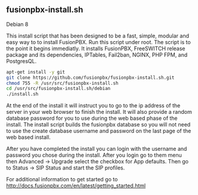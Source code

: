 fusionpbx-install.sh
--------------------------------------

Debian 8

This install script that has been designed to be a fast, simple, modular and easy way to to install FusionPBX. Run this script under root. The script is to the point it begins immediatly. It installs FusionPBX, FreeSWITCH release package and its dependencies, IPTables, Fail2ban, NGINX, PHP FPM, and PostgresQL.

```bash
apt-get install -y git
git clone https://github.com/fusionpbx/fusionpbx-install.sh.git
chmod 755 -R /usr/src/fusionpbx-install.sh
cd /usr/src/fusionpbx-install.sh/debian
./install.sh
```

At the end of the install it will instruct you to go to the ip address of the server in your web browser to finish the install. It will also provide a random database password for you to use during the web based phase of the install. The install script builds the fusionpbx database so you will not need to use the create database username and password on the last page of the web based install.

After you have completed the install you can login with the username and password you chose during the install. After you login go to them menu then Advanced -> Upgrade select the checkbox for App defaults. Then go to Status -> SIP Status and start the SIP profiles.

For additional information to get started go to http://docs.fusionpbx.com/en/latest/getting_started.html 


